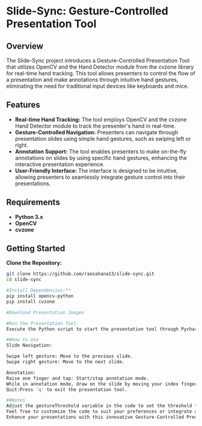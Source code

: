 # Slide-Sync: Gesture-Controlled Presentation Tool

## Overview
The Slide-Sync project introduces a Gesture-Controlled Presentation Tool that utilizes OpenCV and the Hand Detector module from the cvzone library for real-time hand tracking. This tool allows presenters to control the flow of a presentation and make annotations through intuitive hand gestures, eliminating the need for traditional input devices like keyboards and mice.

## Features
- **Real-time Hand Tracking:** The tool employs OpenCV and the cvzone Hand Detector module to track the presenter's hand in real-time.
- **Gesture-Controlled Navigation:** Presenters can navigate through presentation slides using simple hand gestures, such as swiping left or right.
- **Annotation Support:** The tool enables presenters to make on-the-fly annotations on slides by using specific hand gestures, enhancing the interactive presentation experience.
- **User-Friendly Interface:** The interface is designed to be intuitive, allowing presenters to seamlessly integrate gesture control into their presentations.

## Requirements
- **Python 3.x**
- **OpenCV**
- **cvzone**
  
## Getting Started
**Clone the Repository:**
   ```bash
   git clone https://github.com/raosahana13/slide-sync.git
   cd slide-sync

#Install Dependencies:**
pip install opencv-python
pip install cvzone

#Download Presentation Images

#Run the Presentation Tool:
Execute the Python script to start the presentation tool through Pycharm

##How to Use
Slide Navigation:

Swipe left gesture: Move to the previous slide.
Swipe right gesture: Move to the next slide.

Annotation:
Raise one finger and tap: Start/stop annotation mode.
While in annotation mode, draw on the slide by moving your index finger.
Quit:Press 'q' to exit the presentation tool.

##Notes
Adjust the gestureThreshold variable in the code to set the threshold for detecting hand gestures.
Feel free to customize the code to suit your preferences or integrate additional features.
Enhance your presentations with this innovative Gesture-Controlled Presentation Tool!

